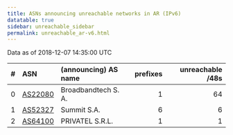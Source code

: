 ```yaml
---
title: ASNs announcing unreachable networks in AR (IPv6)
datatable: true
sidebar: unreachable_sidebar
permalink: unreachable_ar-v6.html
---
```


Data as of 2018-12-07 14:35:00 UTC


<div class="datatable-begin"></div>

|   # | ASN                                    | (announcing) AS name   |   prefixes |   unreachable /48s |
|----:|:---------------------------------------|:-----------------------|-----------:|-------------------:|
|   0 | [AS22080](unreachable_AS22080-v6.html) | Broadbandtech S. A.    |          1 |                 64 |
|   1 | [AS52327](unreachable_AS52327-v6.html) | Summit S.A.            |          6 |                  6 |
|   2 | [AS64100](unreachable_AS64100-v6.html) | PRIVATEL S.R.L.        |          1 |                  1 |

<div class="datatable-end"></div>